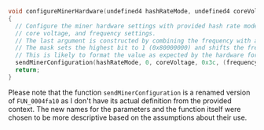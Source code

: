 ```c
void configureMinerHardware(undefined4 hashRateMode, undefined4 coreVoltage, uint frequency)
{
  // Configure the miner hardware settings with provided hash rate mode, 
  // core voltage, and frequency settings.
  // The last argument is constructed by combining the frequency with a mask.
  // The mask sets the highest bit to 1 (0x80000000) and shifts the frequency left by 8 positions.
  // This is likely to format the value as expected by the hardware for configuration.
  sendMinerConfiguration(hashRateMode, 0, coreVoltage, 0x3c, (frequency & 0xf) << 8 | 0x80000000);
  return;
}
```
Please note that the function `sendMinerConfiguration` is a renamed version of `FUN_0004fa10` as I don't have its actual definition from the provided context. The new names for the parameters and the function itself were chosen to be more descriptive based on the assumptions about their use.